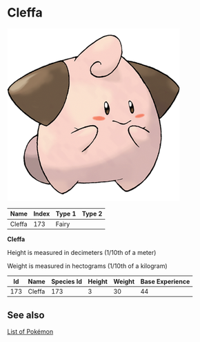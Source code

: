 # Cleffa


![Cleffa](images/173.png)

| **Name** | **Index** | **Type 1** | **Type 2** |
|----|----|----|----|
| Cleffa | 173 | Fairy  |  |

**Cleffa** 


Height is measured in decimeters (1/10th of a meter)

Weight is measured in hectograms (1/10th of a kilogram)

| **Id** | **Name** | **Species Id** | **Height** | **Weight** | **Base Experience** |
|--------|----------|----------------|------------|------------|---------------------|
| 173 | Cleffa | 173 | 3 | 30 | 44 |


## See also

[List of Pokémon](../pokemon.md)
